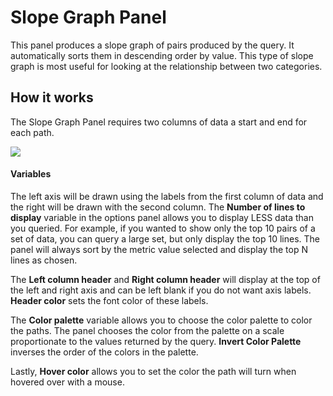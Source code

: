 # Slope Graph Panel

This panel produces a slope graph of pairs produced by the query.  It automatically sorts them in descending order by value. This type of slope graph is most useful for looking at the relationship between two categories.


## How it works

The Slope Graph Panel requires two columns of data a start and end for each path. 

![](https://github.com/netsage-project/netsage-slopegraph-panel/blob/master/src/img/slopegraph.png?raw=true)

#### Variables
The left axis will be drawn using the labels from the first column of data and the right will be drawn with the second column.
The **Number of lines to display** variable in the options panel allows you to display LESS data than you queried.  For example, if you wanted to show only the top 10 pairs of a set of data, you can query a large set, but only display the top 10 lines.  The panel will always sort by the metric value selected and display the top N lines as chosen.

The **Left column header** and **Right column header** will display at the top of the left and right axis and can be left blank if you do not want axis labels.  **Header color** sets the font color of these labels.

The **Color palette** variable allows you to choose the color palette to color the paths.  The panel chooses the color from the palette on a scale proportionate to the values returned by the query.  **Invert Color Palette** inverses the order of the colors in the palette.

Lastly, **Hover color** allows you to set the color the path will turn when hovered over with a mouse.